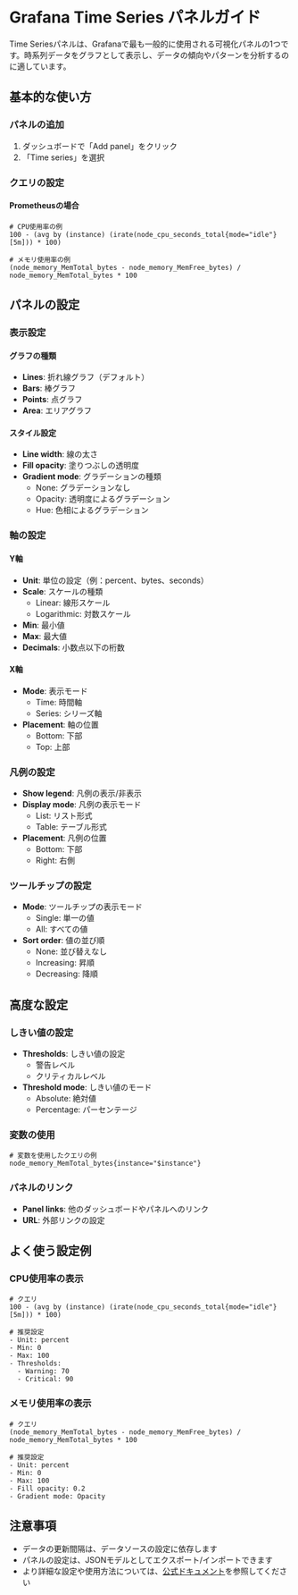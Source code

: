 # Grafana Time Series パネルガイド

Time Seriesパネルは、Grafanaで最も一般的に使用される可視化パネルの1つです。時系列データをグラフとして表示し、データの傾向やパターンを分析するのに適しています。

## 基本的な使い方

### パネルの追加

1. ダッシュボードで「Add panel」をクリック
2. 「Time series」を選択

### クエリの設定

#### Prometheusの場合

```promql
# CPU使用率の例
100 - (avg by (instance) (irate(node_cpu_seconds_total{mode="idle"}[5m])) * 100)

# メモリ使用率の例
(node_memory_MemTotal_bytes - node_memory_MemFree_bytes) / node_memory_MemTotal_bytes * 100
```

## パネルの設定

### 表示設定

#### グラフの種類

- **Lines**: 折れ線グラフ（デフォルト）
- **Bars**: 棒グラフ
- **Points**: 点グラフ
- **Area**: エリアグラフ

#### スタイル設定

- **Line width**: 線の太さ
- **Fill opacity**: 塗りつぶしの透明度
- **Gradient mode**: グラデーションの種類
  - None: グラデーションなし
  - Opacity: 透明度によるグラデーション
  - Hue: 色相によるグラデーション

### 軸の設定

#### Y軸

- **Unit**: 単位の設定（例：percent、bytes、seconds）
- **Scale**: スケールの種類
  - Linear: 線形スケール
  - Logarithmic: 対数スケール
- **Min**: 最小値
- **Max**: 最大値
- **Decimals**: 小数点以下の桁数

#### X軸

- **Mode**: 表示モード
  - Time: 時間軸
  - Series: シリーズ軸
- **Placement**: 軸の位置
  - Bottom: 下部
  - Top: 上部

### 凡例の設定

- **Show legend**: 凡例の表示/非表示
- **Display mode**: 凡例の表示モード
  - List: リスト形式
  - Table: テーブル形式
- **Placement**: 凡例の位置
  - Bottom: 下部
  - Right: 右側

### ツールチップの設定

- **Mode**: ツールチップの表示モード
  - Single: 単一の値
  - All: すべての値
- **Sort order**: 値の並び順
  - None: 並び替えなし
  - Increasing: 昇順
  - Decreasing: 降順

## 高度な設定

### しきい値の設定

- **Thresholds**: しきい値の設定
  - 警告レベル
  - クリティカルレベル
- **Threshold mode**: しきい値のモード
  - Absolute: 絶対値
  - Percentage: パーセンテージ

### 変数の使用

```promql
# 変数を使用したクエリの例
node_memory_MemTotal_bytes{instance="$instance"}
```

### パネルのリンク

- **Panel links**: 他のダッシュボードやパネルへのリンク
- **URL**: 外部リンクの設定

## よく使う設定例

### CPU使用率の表示

```promql
# クエリ
100 - (avg by (instance) (irate(node_cpu_seconds_total{mode="idle"}[5m])) * 100)

# 推奨設定
- Unit: percent
- Min: 0
- Max: 100
- Thresholds: 
  - Warning: 70
  - Critical: 90
```

### メモリ使用率の表示

```promql
# クエリ
(node_memory_MemTotal_bytes - node_memory_MemFree_bytes) / node_memory_MemTotal_bytes * 100

# 推奨設定
- Unit: percent
- Min: 0
- Max: 100
- Fill opacity: 0.2
- Gradient mode: Opacity
```

## 注意事項

- データの更新間隔は、データソースの設定に依存します
- パネルの設定は、JSONモデルとしてエクスポート/インポートできます
- より詳細な設定や使用方法については、[公式ドキュメント](https://grafana.com/docs/grafana/latest/panels-visualizations/visualizations/time-series/)を参照してください 
